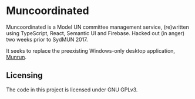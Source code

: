 # Muncoordinated
Muncoordinated is a Model UN committee management service, (re)written using TypeScript, React, Semantic UI and Firebase. Hacked out (in anger) two weeks prior to SydMUN 2017.

It seeks to replace the preexisting Windows-only desktop application, [Munrun](https://github.com/mjwest/munrun).

## Licensing

The code in this project is licensed under GNU GPLv3.
